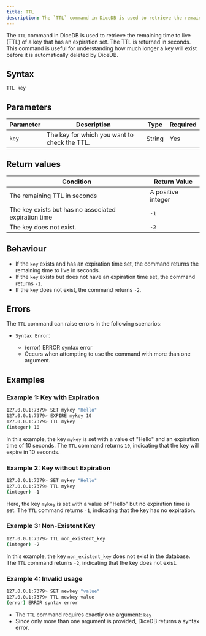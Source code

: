 ```yaml
---
title: TTL
description: The `TTL` command in DiceDB is used to retrieve the remaining time to live (TTL) of a key that has an expiration set. The TTL is returned in seconds. This command is useful for understanding how much longer a key will exist before it is automatically deleted by DiceDB.
---
```


The `TTL` command in DiceDB is used to retrieve the remaining time to live (TTL) of a key that has an expiration set. The TTL is returned in seconds. This command is useful for understanding how much longer a key will exist before it is automatically deleted by DiceDB.

## Syntax

```bash
TTL key
```

## Parameters
| Parameter       | Description                                      | Type    | Required |
|-----------------|--------------------------------------------------|---------|----------|
| `key`           | The key for which you want to check the TTL.                   | String  | Yes      |

## Return values

| Condition                                      | Return Value                                      |
|------------------------------------------------|---------------------------------------------------|
| The remaining TTL in seconds                         | A positive integer                                              |
| The key exists but has no associated expiration time            | `-1`                                             |
| The key does not exist.    | `-2`                                             |


## Behaviour

- If the `key` exists and has an expiration time set, the command returns the remaining time to live in seconds.
- If the `key` exists but does not have an expiration time set, the command returns `-1`.
- If the `key` does not exist, the command returns `-2`.

## Errors

The `TTL` command can raise errors in the following scenarios:

- `Syntax Error`:

   - (error) ERROR syntax error
   - Occurs when attempting to use the command with more than one argument.

## Examples

### Example 1: Key with Expiration

```bash
127.0.0.1:7379> SET mykey "Hello"
127.0.0.1:7379> EXPIRE mykey 10
127.0.0.1:7379> TTL mykey
(integer) 10
```

In this example, the key `mykey` is set with a value of "Hello" and an expiration time of 10 seconds. The `TTL` command returns `10`, indicating that the key will expire in 10 seconds.

### Example 2: Key without Expiration

```bash
127.0.0.1:7379> SET mykey "Hello"
127.0.0.1:7379> TTL mykey
(integer) -1
```

Here, the key `mykey` is set with a value of "Hello" but no expiration time is set. The `TTL` command returns `-1`, indicating that the key has no expiration.

### Example 3: Non-Existent Key

```bash
127.0.0.1:7379> TTL non_existent_key
(integer) -2
```

In this example, the key `non_existent_key` does not exist in the database. The `TTL` command returns `-2`, indicating that the key does not exist.


### Example 4: Invalid usage
```bash
127.0.0.1:7379> SET newkey "value"
127.0.0.1:7379> TTL newkey value
(error) ERROR syntax error
```

- The `TTL` command requires exactly one argument: `key`
- Since only more than one argument is provided, DiceDB returns a syntax error.
